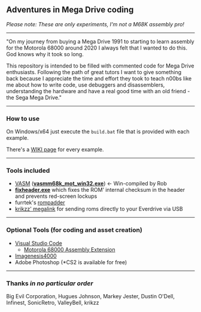 ## Adventures in Mega Drive coding

_Please note: These are only experiments, I'm not a M68K assembly pro!_

---

"On my journey from buying a Mega Drive 1991 to starting to learn assembly for the Motorola 68000 around 2020 I always felt that I wanted to do this. God knows why it took so long.

This repository is intended to be filled with commented code for Mega Drive enthusiasts. Following the path of great tutors I want to give something back because I appreciate the time and effort they took to teach n00bs like me about how to write code, use debuggers and disassemblers, understanding the hardware and have a real good time with an old friend - the Sega Mega Drive."

---

### How to use

On Windows/x64 just execute the `build.bat` file that is provided with each example.

There's a [WIKI page](https://github.com/ArcadeTV/megadrive-samples/wiki) for every example.

---

### Tools included

* [VASM](http://sun.hasenbraten.de/vasm/) (**[vasmm68k_mot_win32.exe](http://www.alphatron.co.uk/vasm/)**) <- Win-compiled by Rob
* **[fixheader.exe](https://github.com/sonicretro/s2disasm/raw/master/win32/fixheader.exe)** which fixes the ROM’ internal checksum in the header and prevents red-screen lockups
* furrtek's [rompadder](http://furrtek.free.fr/noclass/neogeo/pad.c)
* [krikzz' megalink](http://krikzz.com/pub/support/mega-everdrive/pro-series/usb-tool/) for sending roms directly to your Everdrive via USB

---

### Optional Tools (for coding and asset creation)

* [Visual Studio Code](https://code.visualstudio.com/)
  * [Motorola 68000 Assembly Extension](https://marketplace.visualstudio.com/items?itemName=clcxce.motorola-68k-assembly)
* [Imagenesis4000](http://devster.monkeeh.com/sega/imagenesis/)
* Adobe Photoshop (*CS2 is available for free)

---

### Thanks _in no particular order_

Big Evil Corporation, Hugues Johnson, Markey Jester, Dustin O'Dell, Infinest, SonicRetro, ValleyBell, krikzz